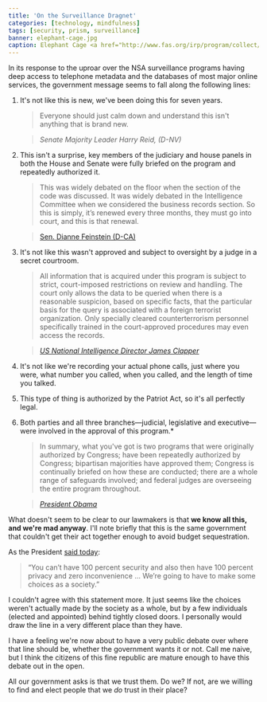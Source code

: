 ```yaml
---
title: 'On the Surveillance Dragnet'
categories: [technology, mindfulness]
tags: [security, prism, surveillance]
banner: elephant-cage.jpg
caption: Elephant Cage <a href="http://www.fas.org/irp/program/collect/an-flr-9.htm">FAS</a>
---
```


In its response to the uproar over the NSA surveillance programs having deep access to telephone metadata and the databases of most major online services, the government message seems to fall along the following lines:

1. It's not like this is new, we've been doing this for seven years.

	> Everyone should just calm down and understand this isn't anything that is brand new.

	> *Senate Majority Leader Harry Reid, (D-NV)*

2. This isn't a surprise, key members of the judiciary and house panels in both the House and Senate were fully briefed on the program and repeatedly authorized it.

	>  This was widely debated on the floor when the section of the code was discussed. It was widely debated in the Intelligence Committee when we considered the business records section. So this is simply, it’s renewed every three months, they must go into court, and this is that renewal.

	> [Sen. Dianne Feinstein (D-CA)](http://www.washingtonpost.com/blogs/post-politics/wp/2013/06/06/transcript-dianne-feinstein-saxby-chambliss-explain-defend-nsa-phone-records-program/)

3. It's not like this wasn't approved and subject to oversight by a judge in a secret courtroom.

	> All information that is acquired under this program is subject to strict, court-imposed restrictions on review and handling. The court only allows the data to be queried when there is a reasonable suspicion, based on specific facts, that the particular basis for the query is associated with a foreign terrorist organization. Only specially cleared counterterrorism personnel specifically trained in the court-approved procedures may even access the records.

	> *[US National Intelligence Director James Clapper](http://www.dni.gov/index.php/newsroom/press-releases/191-press-releases-2013/868-dni-statement-on-recent-unauthorized-disclosures-of-classified-information)*

4. It's not like we're recording your actual phone calls, just where you were, what number you called, when you called, and the length of time you talked.

5. This type of thing is authorized by the Patriot Act, so it's all perfectly legal.

6. Both parties and all three branches&mdash;judicial, legislative and executive&mdash;were involved in the approval of this program.*

	> In summary, what you've got is two programs that were originally authorized by Congress; have been repeatedly authorized by Congress; bipartisan majorities have approved them; Congress is continually briefed on how these are conducted; there are a whole range of safeguards involved; and federal judges are overseeing the entire program throughout.

	> *[President Obama](http://www.theverge.com/2013/6/7/4406416/president-obama-on-nsa-spying-congress-has-known-about-it-and)*

What doesn't seem to be clear to our lawmakers is that **we know all this, and we're mad anyway**. I'll note briefly that this is the same government that couldn't get their act together enough to avoid budget sequestration.

As the President [said today](http://www.washingtonpost.com/politics/obama-defends-sweeping-surveillance-efforts/2013/06/07/2002290a-cf88-11e2-9f1a-1a7cdee20287_story.html): 

> “You can’t have 100 percent security and also then have 100 percent privacy and zero inconvenience ... We’re going to have to make some choices as a society.”

I couldn't agree with this statement more. It just seems like the choices weren't actually made by the society as a whole, but by a few individuals (elected and appointed) behind tightly closed doors. I personally would draw the line in a very different place than they have.

I have a feeling we're now about to have a very public debate over where that line should be, whether the government wants it or not. Call me naive, but I think the citizens of this fine republic are mature enough to have this debate out in the open. 

All our government asks is that we trust them. Do we? If not, are we willing to find and elect people that we *do* trust in their place?